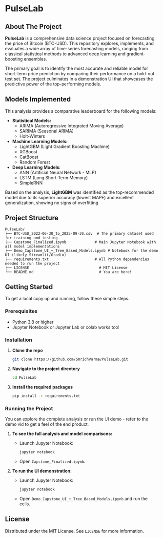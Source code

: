 # PulseLab


## About The Project

**PulseLab** is a comprehensive data science project focused on forecasting the price of Bitcoin (BTC-USD). This repository explores, implements, and evaluates a wide array of time-series forecasting models, ranging from classical statistical methods to advanced deep learning and gradient-boosting ensembles.

The primary goal is to identify the most accurate and reliable model for short-term price prediction by comparing their performance on a hold-out test set. The project culminates in a demonstration UI that showcases the predictive power of the top-performing models.

## Models Implemented

This analysis provides a comparative leaderboard for the following models:

  * **Statistical Models:**
      * ARIMA (Autoregressive Integrated Moving Average)
      * SARIMA (Seasonal ARIMA)
      * Holt-Winters
  * **Machine Learning Models:**
      * LightGBM (Light Gradient Boosting Machine)
      * XGBoost
      * CatBoost
      * Random Forest
  * **Deep Learning Models:**
      * ANN (Artificial Neural Network - MLP)
      * LSTM (Long Short-Term Memory)
      * SimpleRNN

Based on the analysis, **LightGBM** was identified as the top-recommended model due to its superior accuracy (lowest MAPE) and excellent generalization, showing no signs of overfitting.

## Project Structure

```
PulseLab/
├── BTC-USD_2022-06-30_to_2025-09-30.csv  # The primary dataset used for training and testing
├── Capstone_Finalized.ipynb             # Main Jupyter Notebook with all model implementations
├── Demo_Capstone_UI_+_Tree_Based_Models.ipynb # Notebook for the demo UI (likely Streamlit/Gradio)
├── requirements.txt                     # All Python dependencies needed to run the project
├── LICENSE                                # MIT License
└── README.md                              # You are here!
```

## Getting Started

To get a local copy up and running, follow these simple steps.

### Prerequisites

  * Python 3.8 or higher
  * Jupyter Notebook or Jupyter Lab or colab works too!

### Installation

1.  **Clone the repo**
    ```sh
    git clone https://github.com/SmridhVarma/PulseLab.git
    ```
2.  **Navigate to the project directory**
    ```sh
    cd PulseLab
    ```
3.  **Install the required packages**
    ```sh
    pip install -r requirements.txt
    ```

### Running the Project

You can explore the complete analysis or run the UI demo - refer to the demo vid to get a feel of the end product.

1.  **To see the full analysis and model comparisons:**

      * Launch Jupyter Notebook:
        ```sh
        jupyter notebook
        ```
      * Open `Capstone_Finalized.ipynb`.

2.  **To run the UI demonstration:**

      * Launch Jupyter Notebook:
        ```sh
        jupyter notebook
        ```
      * Open `Demo_Capstone_UI_+_Tree_Based_Models.ipynb` and run the cells.

## License

Distributed under the MIT License. See `LICENSE` for more information.
